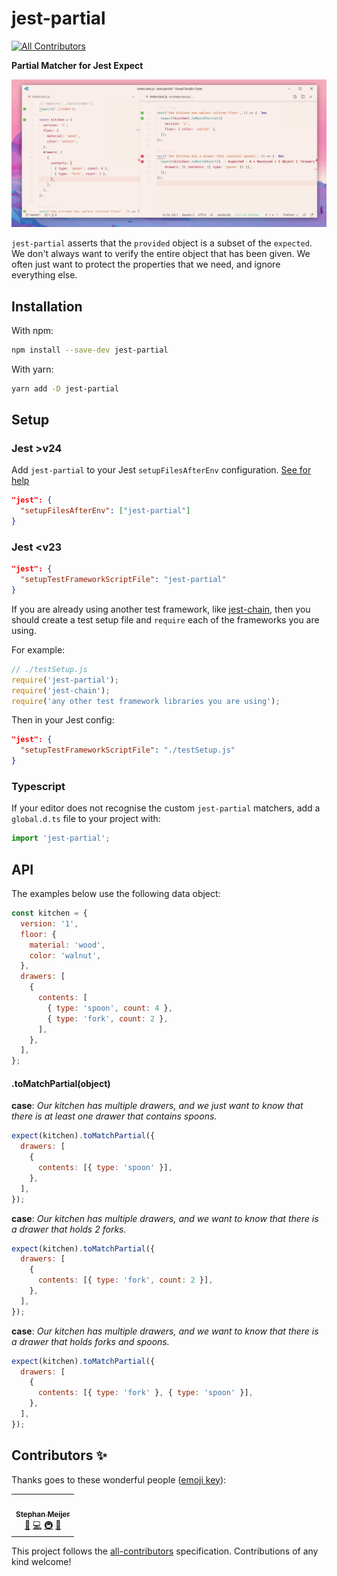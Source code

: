 # jest-partial

<!-- ALL-CONTRIBUTORS-BADGE:START - Do not remove or modify this section -->

[![All Contributors](https://img.shields.io/badge/all_contributors-1-orange.svg?style=flat-square)](#contributors-)

<!-- ALL-CONTRIBUTORS-BADGE:END -->

**Partial Matcher for Jest Expect**

![animation of jest-partial matcher](./docs/jest-partial.gif)

`jest-partial` asserts that the `provided` object is a subset of the `expected`. We don't always want to verify the entire object that has been given. We often just
want to protect the properties that we need, and ignore everything else.

## Installation

With npm:

```sh
npm install --save-dev jest-partial
```

With yarn:

```sh
yarn add -D jest-partial
```

## Setup

### Jest >v24

Add `jest-partial` to your Jest `setupFilesAfterEnv` configuration. [See for help](https://jestjs.io/docs/en/configuration.html#setupfilesafterenv-array)

```json
"jest": {
  "setupFilesAfterEnv": ["jest-partial"]
}
```

### Jest <v23

```json
"jest": {
  "setupTestFrameworkScriptFile": "jest-partial"
}
```

If you are already using another test framework, like [jest-chain](https://github.com/mattphillips/jest-chain), then you should create a test setup file and `require` each of the frameworks you are using.

For example:

```js
// ./testSetup.js
require('jest-partial');
require('jest-chain');
require('any other test framework libraries you are using');
```

Then in your Jest config:

```json
"jest": {
  "setupTestFrameworkScriptFile": "./testSetup.js"
}
```

### Typescript

If your editor does not recognise the custom `jest-partial` matchers, add a `global.d.ts` file to your project with:

```ts
import 'jest-partial';
```

## API

The examples below use the following data object:

```js
const kitchen = {
  version: '1',
  floor: {
    material: 'wood',
    color: 'walnut',
  },
  drawers: [
    {
      contents: [
        { type: 'spoon', count: 4 },
        { type: 'fork', count: 2 },
      ],
    },
  ],
};
```

#### .toMatchPartial(object)

**case**:
_Our kitchen has multiple drawers, and we just want to know that there is at least one drawer that contains spoons._

```js
expect(kitchen).toMatchPartial({
  drawers: [
    {
      contents: [{ type: 'spoon' }],
    },
  ],
});
```

**case**:
_Our kitchen has multiple drawers, and we want to know that there is a drawer that holds 2 forks._

```js
expect(kitchen).toMatchPartial({
  drawers: [
    {
      contents: [{ type: 'fork', count: 2 }],
    },
  ],
});
```

**case**:
_Our kitchen has multiple drawers, and we want to know that there is a drawer that holds forks and spoons._

```js
expect(kitchen).toMatchPartial({
  drawers: [
    {
      contents: [{ type: 'fork' }, { type: 'spoon' }],
    },
  ],
});
```

## Contributors ✨

Thanks goes to these wonderful people ([emoji key](https://allcontributors.org/docs/en/emoji-key)):

<!-- ALL-CONTRIBUTORS-LIST:START - Do not remove or modify this section -->
<!-- prettier-ignore-start -->
<!-- markdownlint-disable -->
<table>
  <tr>
    <td align="center"><a href="https://github.com/smeijer"><img src="https://avatars1.githubusercontent.com/u/1196524?v=4" width="100px;" alt=""/><br /><sub><b>Stephan Meijer</b></sub></a><br /><a href="#ideas-smeijer" title="Ideas, Planning, & Feedback">🤔</a> <a href="https://github.com/smeijer/jest-partial/commits?author=smeijer" title="Code">💻</a> <a href="#infra-smeijer" title="Infrastructure (Hosting, Build-Tools, etc)">🚇</a> <a href="#maintenance-smeijer" title="Maintenance">🚧</a></td>
  </tr>
</table>

<!-- markdownlint-enable -->
<!-- prettier-ignore-end -->

<!-- ALL-CONTRIBUTORS-LIST:END -->

This project follows the [all-contributors](https://github.com/all-contributors/all-contributors) specification. Contributions of any kind welcome!
